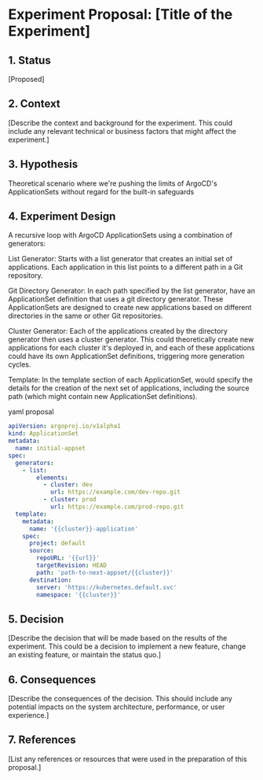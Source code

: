 # Experiment Proposal: [Title of the Experiment]

## 1. Status

[Proposed]

## 2. Context

[Describe the context and background for the experiment. This could include any relevant technical or business factors that might affect the experiment.]

## 3. Hypothesis

Theoretical scenario where we're pushing the limits of ArgoCD's ApplicationSets without regard for the built-in safeguards

## 4. Experiment Design

A recursive loop with ArgoCD ApplicationSets using a combination of generators:

List Generator:
    Starts with a list generator that creates an initial set of applications.
    Each application in this list points to a different path in a Git repository.

Git Directory Generator:
    In each path specified by the list generator, have an ApplicationSet definition that uses a git directory generator.
    These ApplicationSets are designed to create new applications based on different directories in the same or other Git repositories.

Cluster Generator:
    Each of the applications created by the directory generator then uses a cluster generator.
    This could theoretically create new applications for each cluster it's deployed in, and each of these applications could have its own ApplicationSet definitions, triggering more generation cycles.

Template:
    In the template section of each ApplicationSet, would specify the details for the creation of the next set of applications, including the source path (which might contain new ApplicationSet definitions).

yaml proposal

```yaml
apiVersion: argoproj.io/v1alpha1
kind: ApplicationSet
metadata:
  name: initial-appset
spec:
  generators:
    - list:
        elements:
          - cluster: dev
            url: https://example.com/dev-repo.git
          - cluster: prod
            url: https://example.com/prod-repo.git
  template:
    metadata:
      name: '{{cluster}}-application'
    spec:
      project: default
      source:
        repoURL: '{{url}}'
        targetRevision: HEAD
        path: 'path-to-next-appset/{{cluster}}'
      destination:
        server: 'https://kubernetes.default.svc'
        namespace: '{{cluster}}'
```


## 5. Decision

[Describe the decision that will be made based on the results of the experiment. This could be a decision to implement a new feature, change an existing feature, or maintain the status quo.]

## 6. Consequences

[Describe the consequences of the decision. This should include any potential impacts on the system architecture, performance, or user experience.]

## 7. References

[List any references or resources that were used in the preparation of this proposal.]
